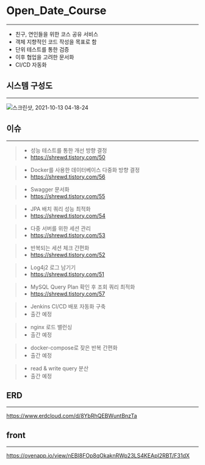 Open_Date_Course
================
* * *
+ 친구, 연인들을 위한 코스 공유 서비스 
+ 객체 지향적인 코드 작성을 목표로 함
+ 단위 테스트를 통한 검증
+ 이후 협업을 고려한 문서화
+ CI/CD 자동화

시스템 구성도
----------
* * *
![스크린샷, 2021-10-13 04-18-24](https://user-images.githubusercontent.com/53224348/138223456-e848ce46-636c-4c12-bc4e-3064db94f497.png)


이슈
---
* * *  
> + 성능 테스트를 통한 개선 방향 결정  
>  + https://shrewd.tistory.com/50

>+ Docker를 사용한 데이터베이스 다중화 방향 결정 
>  + https://shrewd.tistory.com/56

>+ Swagger 문서화
>  + https://shrewd.tistory.com/55

>+ JPA 배치 쿼리 성능 최적화
>  + https://shrewd.tistory.com/54

>+ 다중 서버를 위한 세션 관리
>  + https://shrewd.tistory.com/53

>+ 반복되는 세션 체크 간편화
>  + https://shrewd.tistory.com/52

>+ Log4j2 로그 남기기
>  + https://shrewd.tistory.com/51

>+ MySQL Query Plan 확인 후 조회 쿼리 최적화
>  + https://shrewd.tistory.com/57

>+ Jenkins CI/CD 배포 자동화 구축
>  + 출간 예정 

>+ nginx 로드 밸런싱
>  + 출간 예정 

>+ docker-compose로 잦은 반복 간편화
>  + 출간 예정

>+ read & write query 분산
>  + 출간 예정

ERD
---
* * *
https://www.erdcloud.com/d/8YbRhQEBWuntBnzTa   

front
-----
* * *
https://ovenapp.io/view/nEBI8FOp8qOkaknRWp23LS4KEApI2RBT/F31dX

